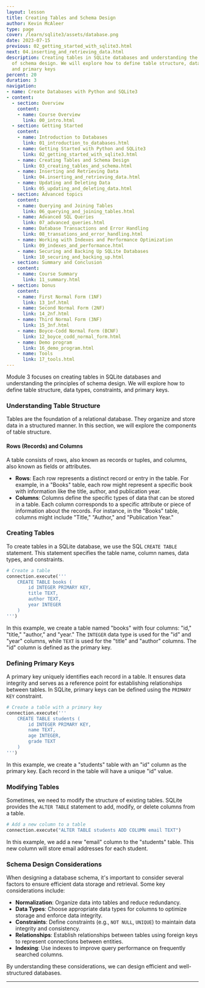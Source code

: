 ```yaml
---
layout: lesson
title: Creating Tables and Schema Design
author: Kevin McAleer
type: page
cover: /learn/sqlite3/assets/database.png
date: 2023-07-15
previous: 02_getting_started_with_sqlite3.html
next: 04.inserting_and_retrieving_data.html
description: Creating tables in SQLite databases and understanding the principles
  of schema design. We will explore how to define table structure, data types, constraints,
  and primary keys
percent: 20
duration: 3
navigation:
- name: Create Databases with Python and SQLite3
- content:
  - section: Overview
    content:
    - name: Course Overview
      link: 00_intro.html
  - section: Getting Started
    content:
    - name: Introduction to Databases
      link: 01_introduction_to_databases.html
    - name: Getting Started with Python and SQLite3
      link: 02_getting_started_with_sqlite3.html
    - name: Creating Tables and Schema Design
      link: 03_creating_tables_and_schema.html
    - name: Inserting and Retrieving Data
      link: 04.inserting_and_retrieving_data.html
    - name: Updating and Deleting Data
      link: 05_updating_and_deleting_data.html
  - section: Advanced topics
    content:
    - name: Querying and Joining Tables
      link: 06_querying_and_joining_tables.html
    - name: Advanced SQL Queries
      link: 07_advanced_queries.html
    - name: Database Transactions and Error Handling
      link: 08_transations_and_error_handling.html
    - name: Working with Indexes and Performance Optimization
      link: 09_indexes_and_performance.html
    - name: Securing and Backing Up SQLite Databases
      link: 10_securing_and_backing_up.html
  - section: Summary and Conclusion
    content:
    - name: Course Summary
      link: 11_summary.html
  - section: bonus
    content:
    - name: First Normal Form (1NF)
      link: 13_1nf.html
    - name: Second Normal Form (2NF)
      link: 14_2nf.html
    - name: Third Normal Form (3NF)
      link: 15_3nf.html
    - name: Boyce-Codd Normal Form (BCNF)
      link: 12_boyce_codd_normal_form.html
    - name: Demo program
      link: 16_demo_program.html
    - name: Tools
      link: 17_tools.html
---
```



Module 3 focuses on creating tables in SQLite databases and understanding the principles of schema design. We will explore how to define table structure, data types, constraints, and primary keys.

### Understanding Table Structure

Tables are the foundation of a relational database. They organize and store data in a structured manner. In this section, we will explore the components of table structure.

#### Rows (Records) and Columns

A table consists of rows, also known as records or tuples, and columns, also known as fields or attributes.

- **Rows**: Each row represents a distinct record or entry in the table. For example, in a "Books" table, each row might represent a specific book with information like the title, author, and publication year.
- **Columns**: Columns define the specific types of data that can be stored in a table. Each column corresponds to a specific attribute or piece of information about the records. For instance, in the "Books" table, columns might include "Title," "Author," and "Publication Year."

### Creating Tables

To create tables in a SQLite database, we use the SQL `CREATE TABLE` statement. This statement specifies the table name, column names, data types, and constraints.

```python
# Create a table
connection.execute('''
    CREATE TABLE books (
        id INTEGER PRIMARY KEY,
        title TEXT,
        author TEXT,
        year INTEGER
    )
''')
```

In this example, we create a table named "books" with four columns: "id," "title," "author," and "year." The `INTEGER` data type is used for the "id" and "year" columns, while `TEXT` is used for the "title" and "author" columns. The "id" column is defined as the primary key.

### Defining Primary Keys

A primary key uniquely identifies each record in a table. It ensures data integrity and serves as a reference point for establishing relationships between tables. In SQLite, primary keys can be defined using the `PRIMARY KEY` constraint.

```python
# Create a table with a primary key
connection.execute('''
    CREATE TABLE students (
        id INTEGER PRIMARY KEY,
        name TEXT,
        age INTEGER,
        grade TEXT
    )
''')
```

In this example, we create a "students" table with an "id" column as the primary key. Each record in the table will have a unique "id" value.

### Modifying Tables

Sometimes, we need to modify the structure of existing tables. SQLite provides the `ALTER TABLE` statement to add, modify, or delete columns from a table.

```python
# Add a new column to a table
connection.execute("ALTER TABLE students ADD COLUMN email TEXT")
```

In this example, we add a new "email" column to the "students" table. This new column will store email addresses for each student.

### Schema Design Considerations

When designing a database schema, it's important to consider several factors to ensure efficient data storage and retrieval. Some key considerations include:

- **Normalization**: Organize data into tables and reduce redundancy.
- **Data Types**: Choose appropriate data types for columns to optimize storage and enforce data integrity.
- **Constraints**: Define constraints (e.g., `NOT NULL`, `UNIQUE`) to maintain data integrity and consistency.
- **Relationships**: Establish relationships between tables using foreign keys to represent connections between entities.
- **Indexing**: Use indexes to improve query performance on frequently searched columns.

By understanding these considerations, we can design efficient and well-structured databases.

---
